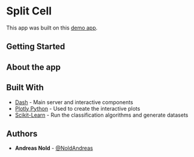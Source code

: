 # Split Cell

This app was built on this [demo app](https://dash-gallery.plotly.host/dash-svm/).


## Getting Started

## About the app

## Built With
* [Dash](https://dash.plot.ly/) - Main server and interactive components
* [Plotly Python](https://plot.ly/python/) - Used to create the interactive plots
* [Scikit-Learn](http://scikit-learn.org/stable/documentation.html) - Run the classification algorithms and generate datasets


## Authors

* **Andreas Nold** - [@NoldAndreas](https://github.com/NoldAndreas)



